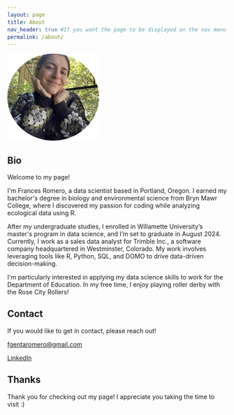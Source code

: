 ```yaml
---
layout: page
title: About
nav_header: true #If you want the page to be displayed on the nav menu on top of the site, leave "true" here. If not, you can leave it blank
permalink: /about/
---
```

 ![IMG_2926](IMG_2926.png) 

## Bio

Welcome to my page! 

I'm Frances Romero, a data scientist based in Portland, Oregon. I earned my bachelor's degree in biology and environmental science from Bryn Mawr College, where I discovered my passion for coding while analyzing ecological data using R.

After my undergraduate studies, I enrolled in Willamette University’s master's program in data science, and I’m set to graduate in August 2024. Currently, I work as a sales data analyst for Trimble Inc., a software company headquartered in Westminster, Colorado. My work involves leveraging tools like R, Python, SQL, and DOMO to drive data-driven decision-making.

I'm particularly interested in applying my data science skills to work for the Department of Education. In my free time, I enjoy playing roller derby with the Rose City Rollers!

## Contact

If you would like to get in contact, please reach out!

fgentaromero@gmail.com

[LinkedIn](https://www.linkedin.com/in/frances-romero/)

## Thanks

Thank you for checking out my page! I appreciate you taking the time to visit :) 
